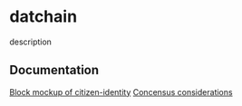 # datchain
description

## Documentation
[Block mockup of citizen-identity](notes/citizen.block)
[Concensus considerations](notes/Concensus.md)
